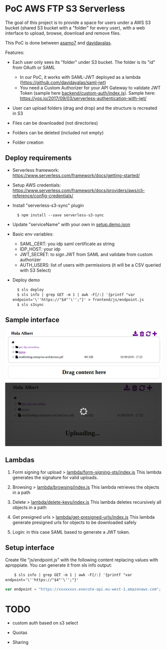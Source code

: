 # PoC AWS FTP S3 Serverless

The goal of this project is to provide a space for users under a AWS S3 bucket (shared S3 bucket with a "folder" for every user), with a web interface to upload, browse, download and remove files.

This PoC is done between [asamo7](https://github.com/asamo7) and [davidayalas](https://github.com/davidayalas).

Features:

* Each user only sees its "folder" under S3 bucket. The folder is its "id" from OAuth or SAML
    - In our PoC, it works with SAML-JWT deployed as a lambda (https://github.com/davidayalas/saml-jwt)
    - You need a Custom Authorizer for your API Gateway to validate JWT Token (sample here [backend/custom-auth/index.js](backend/custom-auth/index.js)). Sample here: https://yos.io/2017/09/03/serverless-authentication-with-jwt/

* User can upload folders (drag and drop) and the structure is recreated in S3

* Files can be downloaded (not directories)

* Folders can be deleted (included not empty)

* Folder creation

## Deploy requirements

* Serverless framework: https://www.serverless.com/framework/docs/getting-started/
* Setup AWS credentials: https://www.serverless.com/framework/docs/providers/aws/cli-reference/config-credentials/
* Install "serverless-s3-sync" plugin

        $ npm install --save serverless-s3-sync

* Update "serviceName" with your own in [setup.demo.json](https://github.com/davidayalas/aws-ftp-s3-serverless/blob/master/setup.demo.json#L2)

* Basic env variables:

    - SAML_CERT: you idp saml certificate as string
    - IDP_HOST: your idp
    - JWT_SECRET: to sign JWT from SAML and validate from custom authorizer
    - AUTH_USERS: list of users with permissions (it will be a CSV queried with S3 Select)

* Deploy demo

        $ sls deploy
        $ sls info | grep GET -m 1 | awk -F[/:] '{printf "var endpoint='\''https://"$4"'\'';"}' > frontend/js/endpoint.js
        $ sls s3sync

## Sample interface

![screen](docs/screen-1.png)
![screen while uploading](docs/screen-2.png)

## Lambdas

1. Form signing for upload > [lambda/form-signing-sts/index.js](lambda/form-signing-sts/index.js) This lambda generates the signature for valid uploads. 

1. Browsing > [lambda/browsing/index.js](lambda/browsing/index.js) This lambda retrieves the objects in a path

1. Delete > [lambda/delete-keys/index.js](lambda/delete-keys/index.js) This lambda deletes recursively all objects in a path

1. Get presigned urls > [lambda/get-presigned-urls/index.js](lambda/get-presigned-urls/index.js) This lambda generate presigned urls for objects to be downloaded safely

1. Login: in this case SAML based to generate a JWT token.

## Setup interface

Create file "js/endpoint.js" with the following content replacing values with aproppiate. You can generate it from sls info output:

        $ sls info | grep GET -m 1 | awk -F[/:] '{printf "var endpoint='\''https://"$4"'\'';"}'

```javascript
var endpoint = "https://xxxxxxxx.execute-api.eu-west-1.amazonaws.com";
```

# TODO

* custom auth based on s3 select

* Quotas
* Sharing


